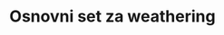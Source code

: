 ---
layout: product
title: "Osnovni set za weathering"
price: "1500" 
desc: "Set za weathering"
img_path: "/assets/img/AK688.webp"
brand: "AK"
available: true
special_offer: true
new: false
soon: false
cat: "060000"
subcat: "060800"
subsubcat: "00"
sifra: "AK688"
popular: false
---
